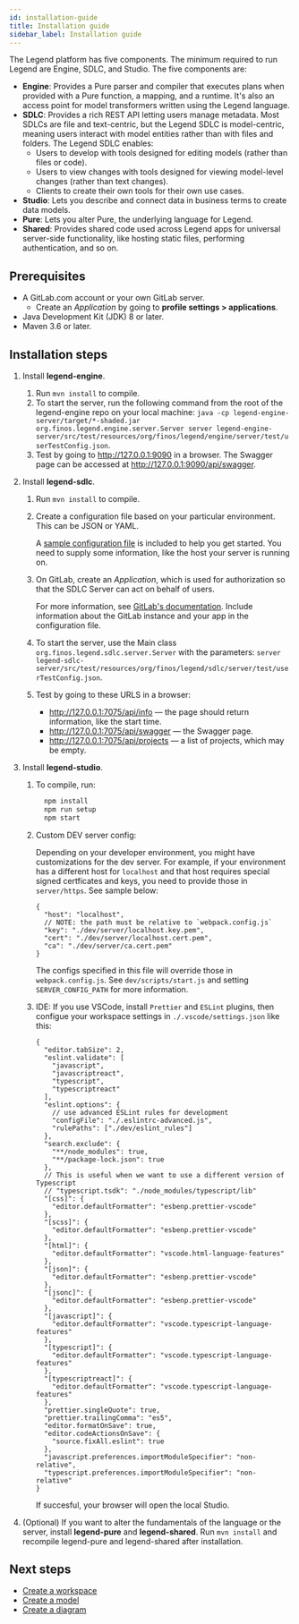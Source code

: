 ```yaml
---
id: installation-guide
title: Installation guide
sidebar_label: Installation guide
---
```


The Legend platform has five components. The minimum required to run Legend are Engine, SDLC, and Studio. The five components are:

- **Engine**: Provides a Pure parser and compiler that executes plans when provided with a Pure function, a mapping, and a runtime. It's also an access point for model transformers written using the Legend language.
- **SDLC**: Provides a rich REST API letting users manage metadata. Most SDLCs are file and text-centric, but the Legend SDLC is model-centric, meaning users interact with model entities rather than with files and folders. The Legend SDLC enables:
    - Users to develop with tools designed for editing models (rather than files or code).
    - Users to view changes with tools designed for viewing model-level changes (rather than text changes).
    - Clients to create their own tools for their own use cases.
- **Studio**: Lets you describe and connect data in business terms to create data models.
- **Pure**: Lets you alter Pure, the underlying language for Legend.
- **Shared**: Provides shared code used across Legend apps for universal server-side functionality, like hosting static files, performing authentication, and so on.

## Prerequisites

- A GitLab.com account or your own GitLab server.
  - Create an *Application* by going to **profile settings > applications**.
- Java Development Kit (JDK) 8 or later.
- Maven 3.6 or later.

## Installation steps

1. Install **legend-engine**.

    1. Run `mvn install` to compile.
    2. To start the server, run the following command from the root of the legend-engine repo on your local machine: `java -cp legend-engine-server/target/*-shaded.jar org.finos.legend.engine.server.Server server legend-engine-server/src/test/resources/org/finos/legend/engine/server/test/userTestConfig.json`.
    3. Test by going to http://127.0.0.1:9090 in a browser. The Swagger page can be accessed at http://127.0.0.1:9090/api/swagger.

2. Install **legend-sdlc**.

    1. Run `mvn install` to compile.
    2. Create a configuration file based on your particular environment. This can be JSON or YAML.

        A [sample configuration file](https://github.com/finos/legend-sdlc/blob/master/legend-sdlc-server/src/test/resources/config-sample.yaml) is included to help you get started. You need to supply some information, like the host your server is running on.

    3. On GitLab, create an *Application*, which is used for authorization so that the SDLC Server can act on behalf of users.

        For more information, see [GitLab's documentation](https://docs.gitlab.com/ee/api/oauth2.html). Include information about the GitLab instance and your app in the configuration file.

    4. To start the server, use the Main class `org.finos.legend.sdlc.server.Server` with the parameters: `server legend-sdlc-server/src/test/resources/org/finos/legend/sdlc/server/test/userTestConfig.json`.
    5. Test by going to these URLS in a browser:
        - http://127.0.0.1:7075/api/info — the page should return information, like the start time.
        - http://127.0.0.1:7075/api/swagger — the Swagger page.
        - http://127.0.0.1:7075/api/projects — a list of projects, which may be empty.

3. Install **legend-studio**.

    1. To compile, run:

        ```bash
          npm install
          npm run setup
          npm start
        ```

    2. Custom DEV server config:

        Depending on your developer environment, you might have customizations for the dev server. For example, if your environment has a different host for `localhost` and that host requires special signed certficates and keys, you need to provide those in `server/https`. See sample below:

        ```jsonc
        {
          "host": "localhost",
          // NOTE: the path must be relative to `webpack.config.js`
          "key": "./dev/server/localhost.key.pem",
          "cert": "./dev/server/localhost.cert.pem",
          "ca": "./dev/server/ca.cert.pem"
        }
        ```

        The configs specified in this file will override those in `webpack.config.js`. See `dev/scripts/start.js` and setting `SERVER_CONFIG_PATH` for more information.

    3. IDE: If you use VSCode, install `Prettier` and `ESLint` plugins, then configue your workspace settings in `./.vscode/settings.json` like this:

        ```jsonc
        {
          "editor.tabSize": 2,
          "eslint.validate": [
            "javascript",
            "javascriptreact",
            "typescript",
            "typescriptreact"
          ],
          "eslint.options": {
            // use advanced ESLint rules for development
            "configFile": "./.eslintrc-advanced.js",
            "rulePaths": ["./dev/eslint_rules"]
          },
          "search.exclude": {
            "**/node_modules": true,
            "**/package-lock.json": true
          },
          // This is useful when we want to use a different version of Typescript
          // "typescript.tsdk": "./node_modules/typescript/lib"
          "[css]": {
            "editor.defaultFormatter": "esbenp.prettier-vscode"
          },
          "[scss]": {
            "editor.defaultFormatter": "esbenp.prettier-vscode"
          },
          "[html]": {
            "editor.defaultFormatter": "vscode.html-language-features"
          },
          "[json]": {
            "editor.defaultFormatter": "esbenp.prettier-vscode"
          },
          "[jsonc]": {
            "editor.defaultFormatter": "esbenp.prettier-vscode"
          },
          "[javascript]": {
            "editor.defaultFormatter": "vscode.typescript-language-features"
          },
          "[typescript]": {
            "editor.defaultFormatter": "vscode.typescript-language-features"
          },
          "[typescriptreact]": {
            "editor.defaultFormatter": "vscode.typescript-language-features"
          },
          "prettier.singleQuote": true,
          "prettier.trailingComma": "es5",
          "editor.formatOnSave": true,
          "editor.codeActionsOnSave": {
            "source.fixAll.eslint": true
          },
          "javascript.preferences.importModuleSpecifier": "non-relative",
          "typescript.preferences.importModuleSpecifier": "non-relative"
        }
        ```

        If succesful, your browser will open the local Studio.

4. (Optional) If you want to alter the fundamentals of the language or the server, install **legend-pure** and **legend-shared**. Run `mvn install` and recompile legend-pure and legend-shared after installation.

## Next steps

- [Create a workspace](create-workspace.md)
- [Create a model](create-model.md)
- [Create a diagram](create-diagram.md)
